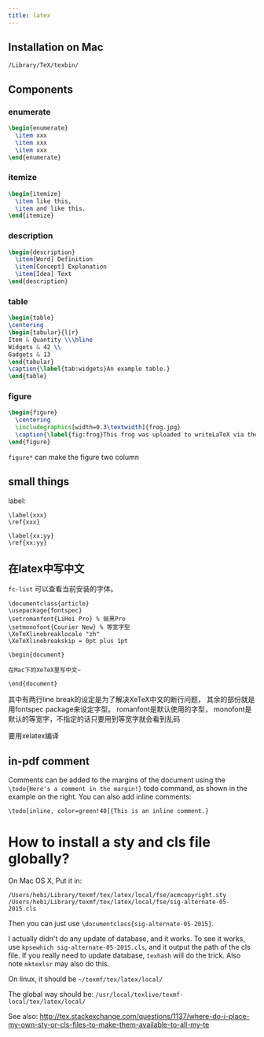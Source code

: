 ```yaml
---
title: latex
---
```


Installation on Mac
-------------------

```
/Library/TeX/texbin/
```

## Components

### enumerate

```latex
\begin{enumerate}
  \item xxx
  \item xxx
  \item xxx
\end{enumerate}
```

### itemize

```latex
\begin{itemize}
  \item like this,
  \item and like this.
\end{itemize}
```

### description

```latex
\begin{description}
  \item[Word] Definition
  \item[Concept] Explanation
  \item[Idea] Text
\end{description}
```

### table

```latex
\begin{table}
\centering
\begin{tabular}{l|r}
Item & Quantity \\\hline
Widgets & 42 \\
Gadgets & 13
\end{tabular}
\caption{\label{tab:widgets}An example table.}
\end{table}
```

### figure

```latex
\begin{figure}
  \centering
  \includegraphics[width=0.3\textwidth]{frog.jpg}
  \caption{\label{fig:frog}This frog was uploaded to writeLaTeX via the project menu.}
\end{figure}
```

`figure*` can make the figure two column

## small things

label:

```
\label{xxx}
\ref{xxx}

\label{xx:yy}
\ref{xx:yy}
```

## 在latex中写中文

`fc-list` 可以查看当前安装的字体。

```
\documentclass{article}
\usepackage{fontspec}
\setromanfont{LiHei Pro} % 俪黑Pro
\setmonofont{Courier New} % 等宽字型
\XeTeXlinebreaklocale "zh"
\XeTeXlinebreakskip = 0pt plus 1pt

\begin{document}

在Mac下的XeTeX里写中文~

\end{document}
```

其中有两行line break的设定是为了解决XeTeX中文的断行问题，
其余的部份就是用fontspec package来设定字型。
romanfont是默认使用的字型，
monofont是默认的等宽字，不指定的话只要用到等宽字就会看到乱码

要用xelatex编译

## in-pdf comment

Comments can be added to the margins of the document using the `\todo{Here's a comment in the margin!}` todo command, as shown in the example on the right. You can also add inline comments:

`\todo[inline, color=green!40]{This is an inline comment.}`


# How to install a sty and cls file globally?
On Mac OS X, Put it in:

```
/Users/hebi/Library/texmf/tex/latex/local/fse/acmcopyright.sty
/Users/hebi/Library/texmf/tex/latex/local/fse/sig-alternate-05-2015.cls
```

Then you can just use `\documentclass{sig-alternate-05-2015}`.

I actually didn't do any update of database, and it works.
To see it works, use `kpsewhich sig-alternate-05-2015.cls`, and it output the path of the cls file.
If you really need to update database, `texhash` will do the trick.
Also note `mktexlsr` may also do this.

On linux, it should be `~/texmf/tex/latex/local/`

The global way should be: `/usr/local/texlive/texmf-local/tex/latex/local/`

See also: http://tex.stackexchange.com/questions/1137/where-do-i-place-my-own-sty-or-cls-files-to-make-them-available-to-all-my-te
